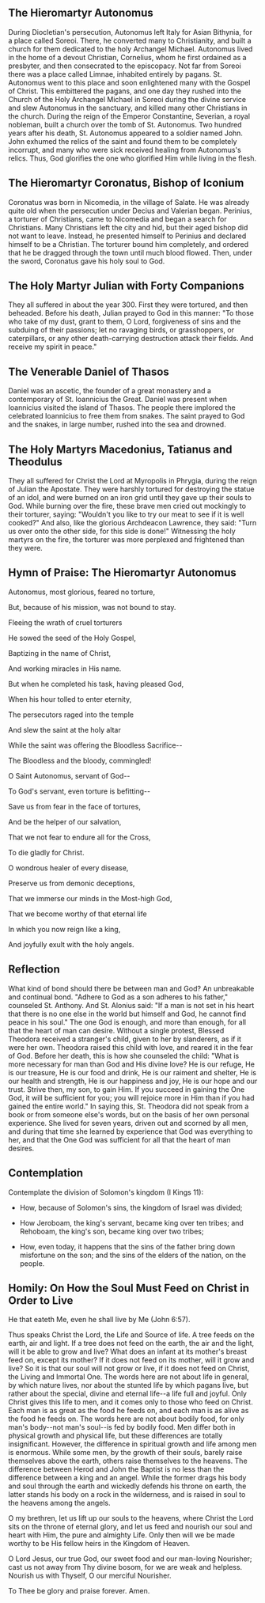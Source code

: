 ## The Hieromartyr Autonomus

During Diocletian's persecution, Autonomus left Italy for Asian Bithynia, for a place called Soreoi. There, he converted many to Christianity, and built a church for them dedicated to the holy Archangel Michael. Autonomus lived in the home of a devout Christian, Cornelius, whom he first ordained as a presbyter, and then consecrated to the episcopacy. Not far from Soreoi there was a place called Limnae, inhabited entirely by pagans. St. Autonomus went to this place and soon enlightened many with the Gospel of Christ. This embittered the pagans, and one day they rushed into the Church of the Holy Archangel Michael in Soreoi during the divine service and slew Autonomus in the sanctuary, and killed many other Christians in the church. During the reign of the Emperor Constantine, Severian, a royal nobleman, built a church over the tomb of St. Autonomus. Two hundred years after his death, St. Autonomus appeared to a soldier named John. John exhumed the relics of the saint and found them to be completely incorrupt, and many who were sick received healing from Autonomus's relics. Thus, God glorifies the one who glorified Him while living in the flesh.

## The Hieromartyr Coronatus, Bishop of Iconium

Coronatus was born in Nicomedia, in the village of Salate. He was already quite old when the persecution under Decius and Valerian began. Perinius, a torturer of Christians, came to Nicomedia and began a search for Christians. Many Christians left the city and hid, but their aged bishop did not want to leave. Instead, he presented himself to Perinius and declared himself to be a Christian. The torturer bound him completely, and ordered that he be dragged through the town until much blood flowed. Then, under the sword, Coronatus gave his holy soul to God.

## The Holy Martyr Julian with Forty Companions

They all suffered in about the year 300. First they were tortured, and then beheaded. Before his death, Julian prayed to God in this manner: "To those who take of my dust, grant to them, O Lord, forgiveness of sins and the subduing of their passions; let no ravaging birds, or grasshoppers, or caterpillars, or any other death-carrying destruction attack their fields. And receive my spirit in peace."

## The Venerable Daniel of Thasos

Daniel was an ascetic, the founder of a great monastery and a contemporary of St. Ioannicius the Great. Daniel was present when Ioannicius visited the island of Thasos. The people there implored the celebrated Ioannicius to free them from snakes. The saint prayed to God and the snakes, in large number, rushed into the sea and drowned.

## The Holy Martyrs Macedonius, Tatianus and Theodulus

They all suffered for Christ the Lord at Myropolis in Phrygia, during the reign of Julian the Apostate. They were harshly tortured for destroying the statue of an idol, and were burned on an iron grid until they gave up their souls to God. While burning over the fire, these brave men cried out mockingly to their torturer, saying: "Wouldn't you like to try our meat to see if it is well cooked?" And also, like the glorious Archdeacon Lawrence, they said: "Turn us over onto the other side, for this side is done!" Witnessing the holy martyrs on the fire, the torturer was more perplexed and frightened than they were.

## Hymn of Praise: The Hieromartyr Autonomus

Autonomus, most glorious, feared no torture,

But, because of his mission, was not bound to stay. 

Fleeing the wrath of cruel torturers 

He sowed the seed of the Holy Gospel, 

Baptizing in the name of Christ, 

And working miracles in His name. 

But when he completed his task, having pleased God, 

When his hour tolled to enter eternity, 

The persecutors raged into the temple 

And slew the saint at the holy altar 

While the saint was offering the Bloodless Sacrifice-- 

The Bloodless and the bloody, commingled! 

O Saint Autonomus, servant of God-- 

To God's servant, even torture is befitting-- 

Save us from fear in the face of tortures, 

And be the helper of our salvation, 

That we not fear to endure all for the Cross, 

To die gladly for Christ. 

O wondrous healer of every disease, 

Preserve us from demonic deceptions, 

That we immerse our minds in the Most-high God, 

That we become worthy of that eternal life 

In which you now reign like a king, 

And joyfully exult with the holy angels.

## Reflection

What kind of bond should there be between man and God? An unbreakable and continual bond. "Adhere to God as a son adheres to his father," counseled St. Anthony. And St. Alonius said: "If a man is not set in his heart that there is no one else in the world but himself and God, he cannot find peace in his soul." The one God is enough, and more than enough, for all that the heart of man can desire. Without a single protest, Blessed Theodora received a stranger's child, given to her by slanderers, as if it were her own. Theodora raised this child with love, and reared it in the fear of God. Before her death, this is how she counseled the child: "What is more necessary for man than God and His divine love? He is our refuge, He is our treasure, He is our food and drink, He is our raiment and shelter, He is our health and strength, He is our happiness and joy, He is our hope and our trust. Strive then, my son, to gain Him. If you succeed in gaining the One God, it will be sufficient for you; you will rejoice more in Him than if you had gained the entire world." In saying this, St. Theodora did not speak from a book or from someone else's words, but on the basis of her own personal experience. She lived for seven years, driven out and scorned by all men, and during that time she learned by experience that God was everything to her, and that the One God was sufficient for all that the heart of man desires.

## Contemplation

Contemplate the division of Solomon's kingdom (I Kings 11):

- How, because of Solomon's sins, the kingdom of Israel was divided;

- How Jeroboam, the king's servant, became king over ten tribes; and Rehoboam, the king's son, became king over two tribes;

- How, even today, it happens that the sins of the father bring down misfortune on the son; and the sins of the elders of the nation, on the people.

## Homily: On How the Soul Must Feed on Christ in Order to Live

He that eateth Me, even he shall live by Me (John 6:57).

Thus speaks Christ the Lord, the Life and Source of life. A tree feeds on the earth, air and light. If a tree does not feed on the earth, the air and the light, will it be able to grow and live? What does an infant at its mother's breast feed on, except its mother? If it does not feed on its mother, will it grow and live? So it is that our soul will not grow or live, if it does not feed on Christ, the Living and Immortal One. The words here are not about life in general, by which nature lives, nor about the stunted life by which pagans live, but rather about the special, divine and eternal life--a life full and joyful. Only Christ gives this life to men, and it comes only to those who feed on Christ. Each man is as great as the food he feeds on, and each man is as alive as the food he feeds on. The words here are not about bodily food, for only man's body--not man's soul--is fed by bodily food. Men differ both in physical growth and physical life, but these differences are totally insignificant. However, the difference in spiritual growth and life among men is enormous. While some men, by the growth of their souls, barely raise themselves above the earth, others raise themselves to the heavens. The difference between Herod and John the Baptist is no less than the difference between a king and an angel. While the former drags his body and soul through the earth and wickedly defends his throne on earth, the latter stands his body on a rock in the wilderness, and is raised in soul to the heavens among the angels.

O my brethren, let us lift up our souls to the heavens, where Christ the Lord sits on the throne of eternal glory, and let us feed and nourish our soul and heart with Him, the pure and almighty Life. Only then will we be made worthy to be His fellow heirs in the Kingdom of Heaven.

O Lord Jesus, our true God, our sweet food and our man-loving Nourisher; cast us not away from Thy divine bosom, for we are weak and helpless. Nourish us with Thyself, O our merciful Nourisher.

To Thee be glory and praise forever. Amen.
